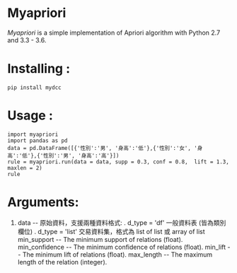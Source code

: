 # Myapriori

*Myapriori* is a simple implementation of
Apriori algorithm with Python 2.7 and 3.3 - 3.6.

# Installing :
```
pip install mydcc
```

# Usage :
```
import myapriori
import pandas as pd
data = pd.DataFrame([{'性別':'男', '身高':'低'},{'性別':'女', '身高':'低'},{'性別':'男', '身高':'高'}])
rule = myapriori.run(data = data, supp = 0.3, conf = 0.8,  lift = 1.3, maxlen = 2)
rule
```

# Arguments:

1. data -- 原始資料，支援兩種資料格式: 
 . d_type = 'df' 一般資料表 (皆為類別欄位)
 . d_type = 'list' 交易資料集，格式為 list of list 或 array of list 
min_support -- The minimum support of relations (float).
min_confidence -- The minimum confidence of relations (float).
min_lift -- The minimum lift of relations (float).
max_length -- The maximum length of the relation (integer).
